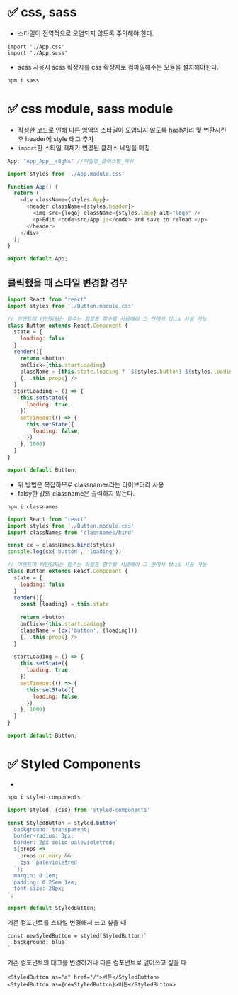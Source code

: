 # ✅ css, sass
* 스타일이 전역적으로 오염되지 않도록 주의해야 한다.
```
import './App.css'
import './App.scss'
```
* scss 사용시 scss 확장자를 css 확장자로 컴파일해주는 모듈을 설치해야한다. 
```bash
npm i sass
```
# ✅ css module, sass module
* 작성한 코드로 인해 다른 영역의 스타일이 오염되지 않도록 hash처리 및 변환시킨 후 header에 style 태그 추가
* `import`한 스타일 객체가 변경된 클래스 네임을 매칭 
```js
App: "App_App__c8gNs" //파일명_클래스명_해쉬
```
```js
import styles from './App.module.css'

function App() {
  return (
    <div className={styles.App}>
      <header className={styles.header}>
        <img src={logo} className={styles.logo} alt="logo" />
        <p>Edit <code>src/App.js</code> and save to reload.</p>
      </header>
    </div>
  );
}

export default App;
```
## 클릭했을 때 스타일 변경할 경우
```js
import React from "react"
import styles from './Button.module.css'

// 이벤트에 바인딩되는 함수는 화살표 함수를 사용해야 그 안에서 this 사용 가능
class Button extends React.Component {
  state = {
    loading: false
  }
  render(){
    return <button
    onClick={this.startLoading}
    className = {this.state.loading ? `${styles.button} ${styles.loading}` : styles.button}
    {...this.props} />
  }
  startLoading = () => {
    this.setState({
      loading: true,
    })
    setTimeout(() => {
      this.setState({
        loading: false,
      })
    }, 1000)
  }
}

export default Button;
```
* 위 방법은 복잡하므로 classnames라는 라이브러리 사용
* falsy한 값의 classname은 출력하지 않는다.
```
npm i classnames
```
```js
import React from "react"
import styles from './Button.module.css'
import classNames from 'classnames/bind'

const cx = classNames.bind(styles)
console.log(cx('button', 'loading'))

// 이벤트에 바인딩되는 함수는 화살표 함수를 사용해야 그 안에서 this 사용 가능
class Button extends React.Component {
  state = {
    loading: false
  }
  render(){
    const {loading} = this.state
    
    return <button
    onClick={this.startLoading}
    className = {cx('button', {loading})}
    {...this.props} />
  }
  
  startLoading = () => {
    this.setState({
      loading: true,
    })
    setTimeout(() => {
      this.setState({
        loading: false,
      })
    }, 1000)
  }
}

export default Button;
```
# ✅ Styled Components
* 
```js
npm i styled-components
```
```js
import styled, {css} from 'styled-components'

const StyledButton = styled.button`
  background: transparent;
  border-radius: 3px;
  border: 2px solid palevioletred;
  ${props =>
    props.primary &&
    css `palevioletred
  `};
  margin: 0 1em;
  padding: 0.25em 1em;
  font-size: 20px;
`;

export default StyledButton;
```
기존 컴포넌트를 스타일 변경해서 쓰고 싶을 때
```
const newSyledButton = styled(StyledButton)`
  background: blue
`
```
기존 컴포넌트의 태그를 변경하거나 다른 컴포넌트로 덮어쓰고 싶을 때
```
<StyledButton as="a" href="/">버튼</StyledButton>
<StyledButton as={newStyledButton}>버튼</StyledButton>
```
